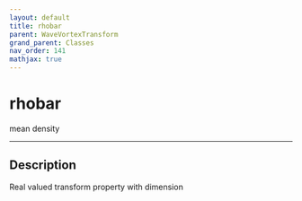 ```yaml
---
layout: default
title: rhobar
parent: WaveVortexTransform
grand_parent: Classes
nav_order: 141
mathjax: true
---
```


#  rhobar

mean density


---

## Description
Real valued transform property with dimension 